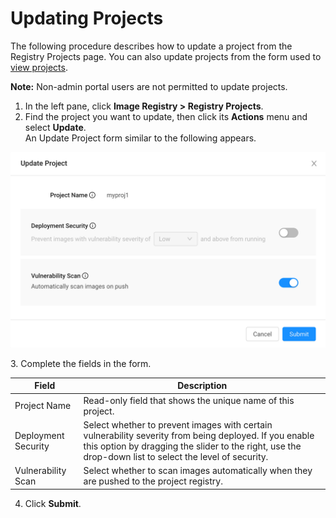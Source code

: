 # Updating Projects

The following procedure describes how to update a project from the Registry Projects page. You can also update projects from the form used to [view projects](</docs/portal/image-registry/viewing-projects.md>).

**Note:** Non-admin portal users are not permitted to update projects.

1. In the left pane, click **Image Registry > Registry Projects**.
2. Find the project you want to update, then click its **Actions** menu and select **Update**.</ul></li> An Update Project form similar to the following appears.
<p align=center><img src="/docs/resources/images/registry/update-project.png" width="600"></p>
3. Complete the fields in the form.
   
| **Field**              | **Description**                                                                                 |
| -----------------------|-------------------------------------------------------------------------------------------------| 
| Project Name           | Read-only field that shows the unique name of this project.                                    |
| Deployment Security    | Select whether to prevent images with certain vulnerability severity from being deployed. If you enable this option by dragging the slider to the right, use the drop-down list to select the level of security.       |
| Vulnerability Scan     | Select whether to scan images automatically when they are pushed to the project registry.       |
4. Click **Submit**.